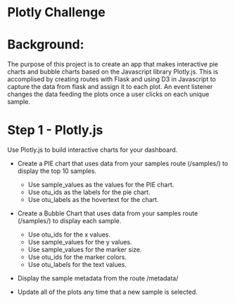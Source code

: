 # Plotly Challenge

# Background:
The purpose of this project is to create an app that makes interactive pie charts and bubble charts based on the Javascript library Plotly.js.  This is accomplised by creating routes with Flask and using D3 in Javascript to capture the data from flask and assign it to each plot.  An event listener changes the data feeding the plots once a user clicks on each unique sample.

#  Step 1 - Plotly.js
Use Plotly.js to build interactive charts for your dashboard.
  * Create a PIE chart that uses data from your samples route (/samples/<sample>) to display the top 10 samples.
     * Use sample_values as the values for the PIE chart.
     * Use otu_ids as the labels for the pie chart.
     * Use otu_labels as the hovertext for the chart.
  
  * Create a Bubble Chart that uses data from your samples route (/samples/<sample>) to display each sample.
    * Use otu_ids for the x values.
    * Use sample_values for the y values.
    * Use sample_values for the marker size.
    * Use otu_ids for the marker colors.
    * Use otu_labels for the text values.
 
 * Display the sample metadata from the route /metadata/<sample>
 * Update all of the plots any time that a new sample is selected.

